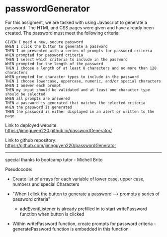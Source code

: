 # passwordGenerator

For this assigment, we are tasked with using Javascript to generate a password.  The HTML and CSS pages were given and have already been created.  The password must meet the following criteria: 

```
GIVEN I need a new, secure password
WHEN I click the button to generate a password
THEN I am presented with a series of prompts for password criteria
WHEN prompted for password criteria
THEN I select which criteria to include in the password
WHEN prompted for the length of the password
THEN I choose a length of at least 8 characters and no more than 128 characters
WHEN prompted for character types to include in the password
THEN I choose lowercase, uppercase, numeric, and/or special characters
WHEN I answer each prompt
THEN my input should be validated and at least one character type should be selected
WHEN all prompts are answered
THEN a password is generated that matches the selected criteria
WHEN the password is generated
THEN the password is either displayed in an alert or written to the page
```
Link to deployed website: https://jimnguyen220.github.io/passwordGenerator/

Link to github repository: https://github.com/jimnguyen220/passwordGenerator

--------
special thanks to bootcamp tutor - Michell Brito






Pseudocode: 
* Create list of arrays for each variable of lower case, upper case, numbers and special Characters

 * "When I click the button to generate a password --> prompts a series of password criteria"
 
    * addEventListener is already prefilled in to start  writePassword function when button is clicked

* Within writePassword function, create prompts for password criteria - generatePassword function is embedded in this function


 
